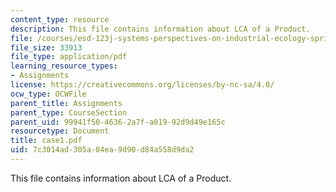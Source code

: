 ```yaml
---
content_type: resource
description: This file contains information about LCA of a Product.
file: /courses/esd-123j-systems-perspectives-on-industrial-ecology-spring-2006/7c3014ad305a04ea9d90d84a558d9da2_case1.pdf
file_size: 33913
file_type: application/pdf
learning_resource_types:
- Assignments
license: https://creativecommons.org/licenses/by-nc-sa/4.0/
ocw_type: OCWFile
parent_title: Assignments
parent_type: CourseSection
parent_uid: 99941f50-4636-2a7f-a019-92d9d49e165c
resourcetype: Document
title: case1.pdf
uid: 7c3014ad-305a-04ea-9d90-d84a558d9da2
---
```

This file contains information about LCA of a Product.